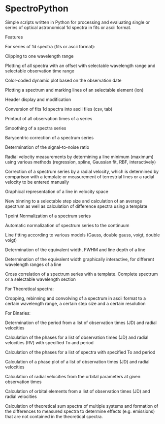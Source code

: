 # SpectroPython
Simple scripts written in Python for processing and evaluating single or series of optical astronomical 1d spectra in fits or ascii format.

Features

For series of 1d spectra (fits or ascii format):


  Clipping to one wavelength range
	
  Plotting of all spectra with an offset with selectable wavelength range and selectable observation time range
	
  Color-coded dynamic plot based on the observation date
	
  Plotting a spectrum and marking lines of an selectable element (ion)
	
  Header display and modification
	
  Conversion of fits 1d spectra into ascii files (csv, tab)
	
  Printout of all observation times of a series
	
  Smoothing of a spectra series
	
  Barycentric correction of a spectrum series
	
  Determination of the signal-to-noise ratio
	
  Radial velocity measurements by determining a line minimum (maximum) using various methods (regression, spline, Gaussian fit, RBF, interactively)
	
  Correction of a spectrum series by a radial velocity, which is determined by comparison with a template or measurement of terrestrial lines or a radial velocity to be entered manually
	
  Graphical representation of a line in velocity space
	
  New binning to a selectable step size and calculation of an average spectrum as well as calculation of difference spectra using a template
	
  1 point Normalization of a spectrum series
	
  Automatic normalization of spectrum series to the continuum
	
  Line fitting according to various models (Gauss, double gauss, voigt, double voigt)
	
  Determination of the equivalent width, FWHM and line depth of a line
	
  Determination of the equivalent width graphically interactive, for different wavelength ranges of a line
	
  Cross correlation of a spectrum series with a template. Complete spectrum or a selectable wavelength section
	
	

For Theoretical spectra:

  Cropping, rebinning and convolving of a spectrum in ascii format to a certain wavelength range, a certain step size and a certain resolution
	

For Binaries:

  Determination of the period from a list of observation times (JD) and radial velocities
	
  Calculation of the phases for a list of observation times (JD) and radial velocities (RV) with specified To and period
	
  Calculation of the phases for a list of spectra with specified To and period
	
  Calculation of a phase plot of a list of observation times (JD) and radial velocities
	
  Calculation of radial velocities from the orbital parameters at given observation times
	
  Calculation of orbital elements from a list of observation times (JD) and radial velocities
	
  Calculation of theoretical sum spectra of multiple systems and formation of the differences to measured spectra to determine effects (e.g. emissions) that are not contained in the theoretical spectra.
